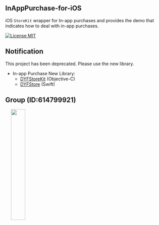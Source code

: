 ## InAppPurchase-for-iOS

iOS `StoreKit` wrapper for In-app purchases and provides the demo that indicates how to deal with in-app purchases.

[![License MIT](https://img.shields.io/badge/license-MIT-green.svg?style=flat)](LICENSE)&nbsp;

## Notification

This project has been deprecated. Please use the new library.

- In-app Purchase New Library:
    - [DYFStoreKit](https://github.com/dgynfi/DYFStoreKit) (Objective-C) 
    - [DYFStore](https://github.com/dgynfi/DYFStore) (Swift) 

## Group (ID:614799921)

<div align=left>
&emsp; <img src="https://github.com/dgynfi/InAppPurchase-for-iOS/raw/master/images/g614799921.jpg" width="30%" />
</div>
